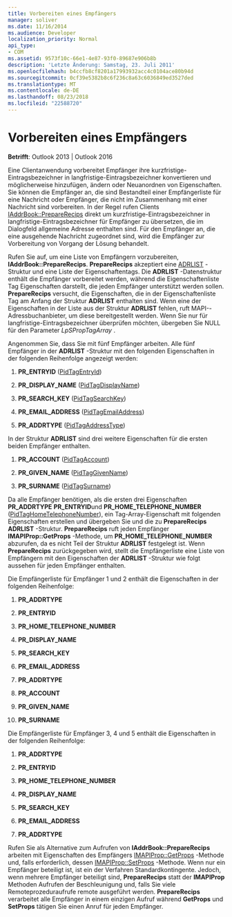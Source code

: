 ```yaml
---
title: Vorbereiten eines Empfängers
manager: soliver
ms.date: 11/16/2014
ms.audience: Developer
localization_priority: Normal
api_type:
- COM
ms.assetid: 9573f10c-66e1-4e87-93f0-89687e906b8b
description: 'Letzte Änderung: Samstag, 23. Juli 2011'
ms.openlocfilehash: b4ccfb8cf8201a17993932acc4c0104ace80b94d
ms.sourcegitcommit: 0cf39e5382b8c6f236c8a63c6036849ed3527ded
ms.translationtype: MT
ms.contentlocale: de-DE
ms.lasthandoff: 08/23/2018
ms.locfileid: "22588720"
---
```

# <a name="preparing-a-recipient"></a>Vorbereiten eines Empfängers

  
  
**Betrifft**: Outlook 2013 | Outlook 2016 
  
Eine Clientanwendung vorbereitet Empfänger ihre kurzfristige-Eintragsbezeichner in langfristige-Eintragsbezeichner konvertieren und möglicherweise hinzufügen, ändern oder Neuanordnen von Eigenschaften. Sie können die Empfänger an, die sind Bestandteil einer Empfängerliste für eine Nachricht oder Empfänger, die nicht im Zusammenhang mit einer Nachricht sind vorbereiten. In der Regel rufen Clients [IAddrBook::PrepareRecips](iaddrbook-preparerecips.md) direkt um kurzfristige-Eintragsbezeichner in langfristige-Eintragsbezeichner für Empfänger zu übersetzen, die im Dialogfeld allgemeine Adresse enthalten sind. Für den Empfänger an, die eine ausgehende Nachricht zugeordnet sind, wird die Empfänger zur Vorbereitung von Vorgang der Lösung behandelt. 
  
Rufen Sie auf, um eine Liste von Empfängern vorzubereiten, **IAddrBook::PrepareRecips**. **PrepareRecips** akzeptiert eine [ADRLIST](adrlist.md) -Struktur und eine Liste der Eigenschaftentags. Die **ADRLIST** -Datenstruktur enthält die Empfänger vorbereitet werden, während die Eigenschaftenliste Tag Eigenschaften darstellt, die jeden Empfänger unterstützt werden sollen. **PrepareRecips** versucht, die Eigenschaften, die in der Eigenschaftenliste Tag am Anfang der Struktur **ADRLIST** enthalten sind. Wenn eine der Eigenschaften in der Liste aus der Struktur **ADRLIST** fehlen, ruft MAPI--Adressbuchanbieter, um diese bereitgestellt werden. Wenn Sie nur für langfristige-Eintragsbezeichner überprüfen möchten, übergeben Sie NULL für den Parameter _LpSPropTagArray_ . 
  
Angenommen Sie, dass Sie mit fünf Empfänger arbeiten. Alle fünf Empfänger in der **ADRLIST** -Struktur mit den folgenden Eigenschaften in der folgenden Reihenfolge angezeigt werden: 
  
1. **PR_ENTRYID** ([PidTagEntryId](pidtagentryid-canonical-property.md))
    
2. **PR_DISPLAY_NAME** ([PidTagDisplayName](pidtagdisplayname-canonical-property.md))
    
3. **PR_SEARCH_KEY** ([PidTagSearchKey](pidtagsearchkey-canonical-property.md))
    
4. **PR_EMAIL_ADDRESS** ([PidTagEmailAddress](pidtagemailaddress-canonical-property.md))
    
5. **PR_ADDRTYPE** ([PidTagAddressType](pidtagaddresstype-canonical-property.md))
    
In der Struktur **ADRLIST** sind drei weitere Eigenschaften für die ersten beiden Empfänger enthalten. 
  
1. **PR_ACCOUNT** ([PidTagAccount](pidtagaccount-canonical-property.md))
    
2. **PR_GIVEN_NAME** ([PidTagGivenName](pidtaggivenname-canonical-property.md))
    
3. **PR_SURNAME** ([PidTagSurname](pidtagsurname-canonical-property.md))
    
Da alle Empfänger benötigen, als die ersten drei Eigenschaften **PR_ADDRTYPE** **PR_ENTRYID**und **PR_HOME_TELEPHONE_NUMBER** ([PidTagHomeTelephoneNumber](pidtaghometelephonenumber-canonical-property.md)), ein Tag-Array-Eigenschaft mit folgenden Eigenschaften erstellen und übergeben Sie und die zu **PrepareRecips** **ADRLIST** -Struktur. **PrepareRecips** ruft jeden Empfänger **IMAPIProp::GetProps** -Methode, um **PR_HOME_TELEPHONE_NUMBER** abzurufen, da es nicht Teil der Struktur **ADRLIST** festgelegt ist. Wenn **PrepareRecips** zurückgegeben wird, stellt die Empfängerliste eine Liste von Empfängern mit den Eigenschaften der **ADRLIST** -Struktur wie folgt aussehen für jeden Empfänger enthalten. 
  
Die Empfängerliste für Empfänger 1 und 2 enthält die Eigenschaften in der folgenden Reihenfolge:
  
1. **PR_ADDRTYPE**
    
2. **PR_ENTRYID**
    
3. **PR_HOME_TELEPHONE_NUMBER**
    
4. **PR_DISPLAY_NAME**
    
5. **PR_SEARCH_KEY**
    
6. **PR_EMAIL_ADDRESS**
    
7. **PR_ADDRTYPE**
    
8. **PR_ACCOUNT**
    
9. **PR_GIVEN_NAME**
    
10. **PR_SURNAME**
    
Die Empfängerliste für Empfänger 3, 4 und 5 enthält die Eigenschaften in der folgenden Reihenfolge:
  
1. **PR_ADDRTYPE**
    
2. **PR_ENTRYID**
    
3. **PR_HOME_TELEPHONE_NUMBER**
    
4. **PR_DISPLAY_NAME**
    
5. **PR_SEARCH_KEY**
    
6. **PR_EMAIL_ADDRESS**
    
7. **PR_ADDRTYPE**
    
Rufen Sie als Alternative zum Aufrufen von **IAddrBook::PrepareRecips** arbeiten mit Eigenschaften des Empfängers [IMAPIProp::GetProps](imapiprop-getprops.md) -Methode und, falls erforderlich, dessen [IMAPIProp::SetProps](imapiprop-setprops.md) -Methode. Wenn nur ein Empfänger beteiligt ist, ist ein der Verfahren Standardkontingente. Jedoch, wenn mehrere Empfänger beteiligt sind, **PrepareRecips** statt der **IMAPIProp** Methoden Aufrufen der Beschleunigung und, falls Sie viele Remoteprozeduraufrufe remote ausgeführt werden. **PrepareRecips** verarbeitet alle Empfänger in einem einzigen Aufruf während **GetProps** und **SetProps** tätigen Sie einen Anruf für jeden Empfänger. 
  

